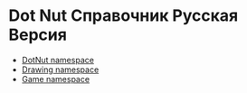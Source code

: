 # Dot Nut Справочник Русская Версия

- [DotNut namespace](DotNut.md)
- [Drawing namespace](Drawing.md)
- [Game namespace](Game.md)


